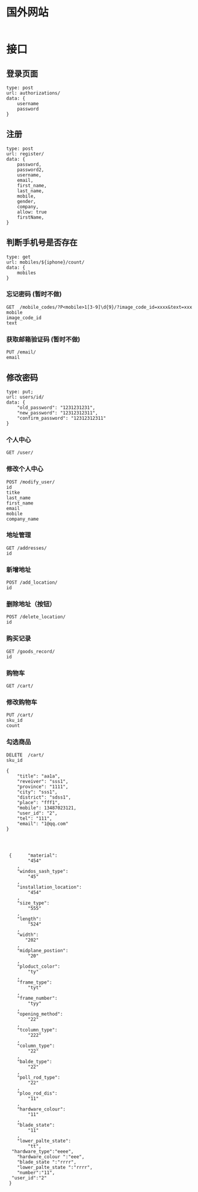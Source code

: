 # 国外网站

```

```



# 接口

## 登录页面

```
type: post
url: authorizations/
data: {
	username
    password
}
```

## 注册  

```
type: post
url: register/
data: {
	password,
	password2,
	username,
	email,
	first_name,
	last_name,
    mobile,
    gender,
    company,
    allow: true
	firstName,
}
```

## 判断手机号是否存在

```
type: get
url: mobiles/${iphone}/count/
data: {
	mobiles
}
```

### 忘记密码 (暂时不做)  

```
GET  /mobile_codes/?P<mobile>1[3-9]\d{9}/?image_code_id=xxxx&text=xxx
mobile
image_code_id
text
```

### 获取邮箱验证码  (暂时不做)  

```
PUT /email/
email
```

## 修改密码

```
type: put;
url: users/id/
data: {
    "old_password": "1231231231",
	"new_password": "12312312311",
	"confirm_password": "12312312311"
}
```

### 个人中心  

```
GET /user/
```

### 修改个人中心

```
POST /modify_user/
id
titke
last_name
first_name
email
mobile
company_name
```

### 地址管理  

```
GET /addresses/
id
```

### 新增地址

```
POST /add_location/
id
```

### 删除地址（按钮）

```
POST /delete_location/
id
```

### 购买记录

```
GET /goods_record/
id
```

### 购物车  

```
GET /cart/
```

### 修改购物车

```
PUT /cart/
sku_id
count
```

### 勾选商品  

```
DELETE  /cart/
sku_id
```







```
{
	"title": "aa1a",
	"reveiver": "sss1",
	"province": "1111",
	"city": "sss1",
	"district": "sdss1",
	"place": "fff1",
	"mobile": 13487023121,
	"user_id": "2",
	"tel": "111",
	"email": "1@qq.com"
}




```



```
 {      "material":
        "454"
    ,
    "windos_sash_type": 
        "45"
    ,
    "installation_location": 
        "454"
    ,
    "size_type": 
        "555"
    ,
    "length": 
        "524"
    ,
    "width": 
       "202"
    ,
    "midplane_postion": 
        "20"
    ,
    "ploduct_color": 
        "ty"
    ,
    "frame_type": 
        "tyt"
    ,
    "frame_number":
        "tyy"
    ,
    "opening_method": 
        "22"
    ,
    "tcolumn_type": 
        "222"
    ,
    "column_type": 
        "22"
    ,
    "balde_type": 
        "22"
    ,
    "poll_rod_type": 
        "22"
    ,
    "ploo_rod_dis": 
        "11"
    ,
    "hardware_colour": 
        "11"
    ,
    "blade_state": 
        "11"
    ,
    "lower_palte_state": 
        "tt",
  "hardware_type":"eeee",
    "hardware_colour ":"eee",
    "blade_state ":"rrrr",
    "lower_palte_state ":"rrrr",
    "number":"11",
  "user_id":"2"
 }
```

























